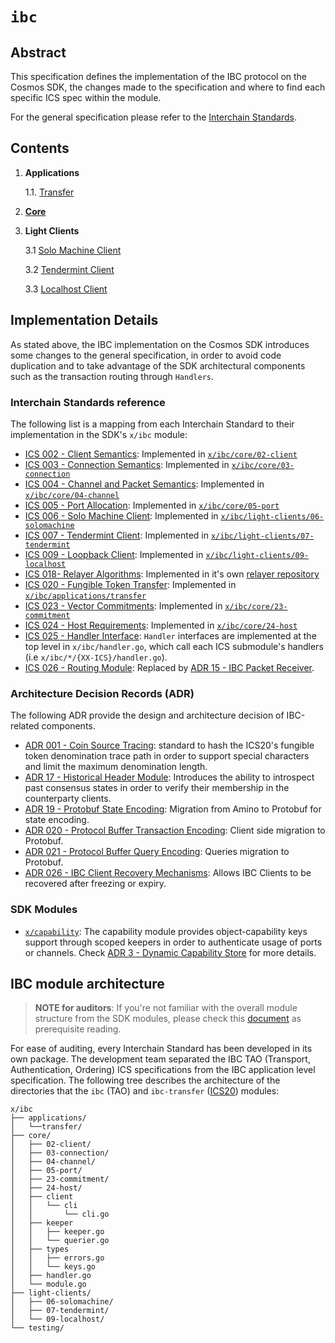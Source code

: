 <!--
order: 0
title: IBC Overview
parent:
  title: "ibc"
-->

# `ibc`

## Abstract

This specification defines the implementation of the IBC protocol on the Cosmos SDK, the
changes made to the specification and where to find each specific ICS spec within
the module.

For the general specification please refer to the [Interchain Standards](https://github.com/soominhyunwoo/ics).

## Contents

1. **Applications**

    1.1. [Transfer](./../applications/transfer/spec/README.md)
2. **[Core](./../core/spec/README.md)**
3. **Light Clients**

    3.1 [Solo Machine Client](./../light-clients/06-solomachine/spec/README.md)

    3.2 [Tendermint Client](./../light-clients/07-tendermint/spec/README.md)

    3.3 [Localhost Client](./../light-clients/09-localhost/spec/README.md)

## Implementation Details

As stated above, the IBC implementation on the Cosmos SDK introduces some changes
to the general specification, in order to avoid code duplication and to take
advantage of the SDK architectural components such as the transaction routing
through `Handlers`.

### Interchain Standards reference

The following list is a mapping from each Interchain Standard to their implementation
in the SDK's `x/ibc` module:

* [ICS 002 - Client Semantics](https://github.com/soominhyunwoo/ics/tree/master/spec/ics-002-client-semantics): Implemented in [`x/ibc/core/02-client`](https://github.com/soominhyunwoo/tree/master/ibc/core/02-client)
* [ICS 003 - Connection Semantics](https://github.com/soominhyunwoo/ics/blob/master/spec/ics-003-connection-semantics): Implemented in [`x/ibc/core/03-connection`](https://github.com/soominhyunwoo/tree/master/ibc/core/03-connection)
* [ICS 004 - Channel and Packet Semantics](https://github.com/soominhyunwoo/ics/blob/master/spec/ics-004-channel-and-packet-semantics): Implemented in [`x/ibc/core/04-channel`](https://github.com/soominhyunwoo/tree/master/ibc/core/04-channel)
* [ICS 005 - Port Allocation](https://github.com/soominhyunwoo/ics/blob/master/spec/ics-005-port-allocation): Implemented in [`x/ibc/core/05-port`](https://github.com/soominhyunwoo/tree/master/ibc/core/05-port)
* [ICS 006 - Solo Machine Client](https://github.com/soominhyunwoo/ics/blob/master/spec/ics-006-solo-machine-client): Implemented in [`x/ibc/light-clients/06-solomachine`](https://github.com/soominhyunwoo/tree/master/ibc/solomachine)
* [ICS 007 - Tendermint Client](https://github.com/soominhyunwoo/ics/blob/master/spec/ics-007-tendermint-client): Implemented in [`x/ibc/light-clients/07-tendermint`](https://github.com/soominhyunwoo/tree/master/ibc/light-clients/07-tendermint)
* [ICS 009 - Loopback Client](https://github.com/soominhyunwoo/ics/blob/master/spec/ics-009-loopback-client):  Implemented in [`x/ibc/light-clients/09-localhost`](https://github.com/soominhyunwoo/tree/master/ibc/light-clients/09-localhost)
* [ICS 018- Relayer Algorithms](https://github.com/soominhyunwoo/ics/tree/master/spec/ics-018-relayer-algorithms): Implemented in it's own [relayer repository](https://github.com/soominhyunwoo/relayer)
* [ICS 020 - Fungible Token Transfer](https://github.com/soominhyunwoo/ics/tree/master/spec/ics-020-fungible-token-transfer): Implemented in [`x/ibc/applications/transfer`](https://github.com/soominhyunwoo/tree/master/ibc/applications/transfer)
* [ICS 023 - Vector Commitments](https://github.com/soominhyunwoo/ics/tree/master/spec/ics-023-vector-commitments): Implemented in [`x/ibc/core/23-commitment`](https://github.com/soominhyunwoo/tree/master/ibc/core/23-commitment)
* [ICS 024 - Host Requirements](https://github.com/soominhyunwoo/ics/tree/master/spec/ics-024-host-requirements): Implemented in [`x/ibc/core/24-host`](https://github.com/soominhyunwoo/tree/master/ibc/core/24-host)
* [ICS 025 - Handler Interface](https://github.com/soominhyunwoo/ics/tree/master/spec/ics-025-handler-interface): `Handler` interfaces are implemented at the top level in `x/ibc/handler.go`,
which call each ICS submodule's handlers (i.e `x/ibc/*/{XX-ICS}/handler.go`).
* [ICS 026 - Routing Module](https://github.com/soominhyunwoo/ics/blob/master/spec/ics-026-routing-module): Replaced by [ADR 15 - IBC Packet Receiver](../../../docs/architecture/adr-015-ibc-packet-receiver.md).

### Architecture Decision Records (ADR)

The following ADR provide the design and architecture decision of IBC-related components.

* [ADR 001 - Coin Source Tracing](../../../docs/architecture/adr-001-coin-source-tracing.md): standard to hash the ICS20's fungible token
denomination trace path in order to support special characters and limit the maximum denomination length.
* [ADR 17 - Historical Header Module](../../../docs/architecture/adr-017-historical-header-module.md): Introduces the ability to introspect past
consensus states in order to verify their membership in the counterparty clients.
* [ADR 19 - Protobuf State Encoding](../../../docs/architecture/adr-019-protobuf-state-encoding.md): Migration from Amino to Protobuf for state encoding.
* [ADR 020 - Protocol Buffer Transaction Encoding](./../../docs/architecture/adr-020-protobuf-transaction-encoding.md): Client side migration to Protobuf.
* [ADR 021 - Protocol Buffer Query Encoding](../../../docs/architecture/adr-020-protobuf-query-encoding.md): Queries migration to Protobuf.
* [ADR 026 - IBC Client Recovery Mechanisms](../../../docs/architecture/adr-026-ibc-client-recovery-mechanisms.md): Allows IBC Clients to be recovered after freezing or expiry.

### SDK Modules

* [`x/capability`](https://github.com/soominhyunwoo/tree/master/x/capability): The capability module provides object-capability keys support through scoped keepers in order to authenticate usage of ports or channels. Check [ADR 3 - Dynamic Capability Store](../../../docs/architecture/adr-003-dynamic-capability-store.md) for more details.

## IBC module architecture

> **NOTE for auditors**: If you're not familiar with the overall module structure from
the SDK modules, please check this [document](../../../docs/building-modules/structure.md) as
prerequisite reading.

For ease of auditing, every Interchain Standard has been developed in its own
package. The development team separated the IBC TAO (Transport, Authentication, Ordering) ICS specifications from the IBC application level
specification. The following tree describes the architecture of the directories that
the `ibc` (TAO) and `ibc-transfer` ([ICS20](https://github.com/soominhyunwoo/ics/tree/master/spec/ics-020-fungible-token-transfer)) modules:

```shell
x/ibc
├── applications/
│   └──transfer/
├── core/
│   ├── 02-client/
│   ├── 03-connection/
│   ├── 04-channel/
│   ├── 05-port/
│   ├── 23-commitment/
│   ├── 24-host/
│   ├── client
│   │   └── cli
│   │       └── cli.go
│   ├── keeper
│   │   ├── keeper.go
│   │   └── querier.go
│   ├── types
│   │   ├── errors.go
│   │   └── keys.go
│   ├── handler.go
│   └── module.go
├── light-clients/
│   ├── 06-solomachine/
│   ├── 07-tendermint/
│   └── 09-localhost/
└── testing/
```

